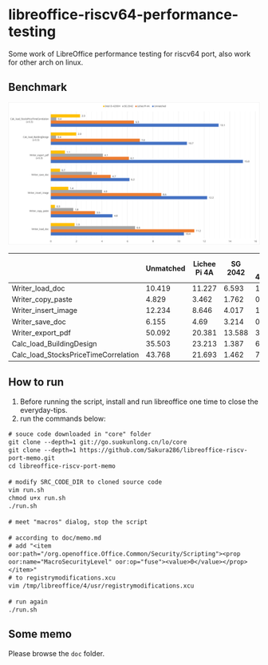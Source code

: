 
# libreoffice-riscv64-performance-testing

Some work of LibreOffice performance testing for riscv64 port, also work for other arch on linux.

## Benchmark

![Alt text](pic/benchmark-230630.svg)

||Unmatched|Lichee Pi 4A|SG 2042|Intel i5-4200H|
|---|---|---|---|---|
|Writer_load_doc|10.419|11.227|6.593|1.862|
|Writer_copy_paste|4.829|3.462|1.762|0.33|
|Writer_insert_image|12.234|8.646|4.017|1.372|
|Writer_save_doc|6.155|4.69|3.214|0.728|
|Writer_export_pdf|50.092|20.381|13.588|3.709|
|Calc_load_BuildingDesign|35.503|23.213|1.387|6.645|
|Calc_load_StocksPriceTimeCorrelation|43.768|21.693|1.462|7.649|

## How to run

1. Before running the script, install and run libreoffice one time to close the everyday-tips.
2. run the commands below:

```shell
# souce code downloaded in "core" folder
git clone --depth=1 git://go.suokunlong.cn/lo/core
git clone --depth=1 https://github.com/Sakura286/libreoffice-riscv-port-memo.git
cd libreoffice-riscv-port-memo

# modify SRC_CODE_DIR to cloned source code
vim run.sh
chmod u+x run.sh
./run.sh

# meet "macros" dialog, stop the script

# according to doc/memo.md
# add "<item oor:path="/org.openoffice.Office.Common/Security/Scripting"><prop oor:name="MacroSecurityLevel" oor:op="fuse"><value>0</value></prop></item>"
# to registrymodifications.xcu
vim /tmp/libreoffice/4/usr/registrymodifications.xcu

# run again
./run.sh

```

## Some memo

Please browse the `doc` folder.
